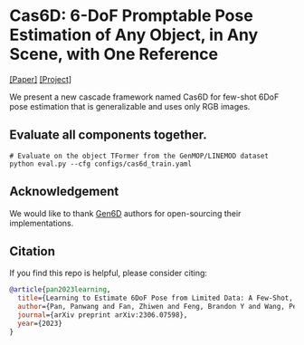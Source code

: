 
# Cas6D: 6-DoF Promptable Pose Estimation of Any Object, in Any Scene, with One Reference

[[Paper]](https://arxiv.org/abs/2306.07598) [[Project]](https://github.com/paulpanwang/Cas6D)  

We present a new cascade framework named Cas6D for few-shot 6DoF pose estimation that is generalizable and uses only RGB images.


## Evaluate all components together.
```shell
# Evaluate on the object TFormer from the GenMOP/LINEMOD dataset
python eval.py --cfg configs/cas6d_train.yaml 

```


## Acknowledgement

We would like to thank [Gen6D](https://github.com/liuyuan-pal/Gen6D) authors for open-sourcing their implementations.


## Citation

If you find this repo is helpful, please consider citing:
```bibtex
@article{pan2023learning,
  title={Learning to Estimate 6DoF Pose from Limited Data: A Few-Shot, Generalizable Approach using RGB Images},
  author={Pan, Panwang and Fan, Zhiwen and Feng, Brandon Y and Wang, Peihao and Li, Chenxin and Wang, Zhangyang},
  journal={arXiv preprint arXiv:2306.07598},
  year={2023}
}

```



